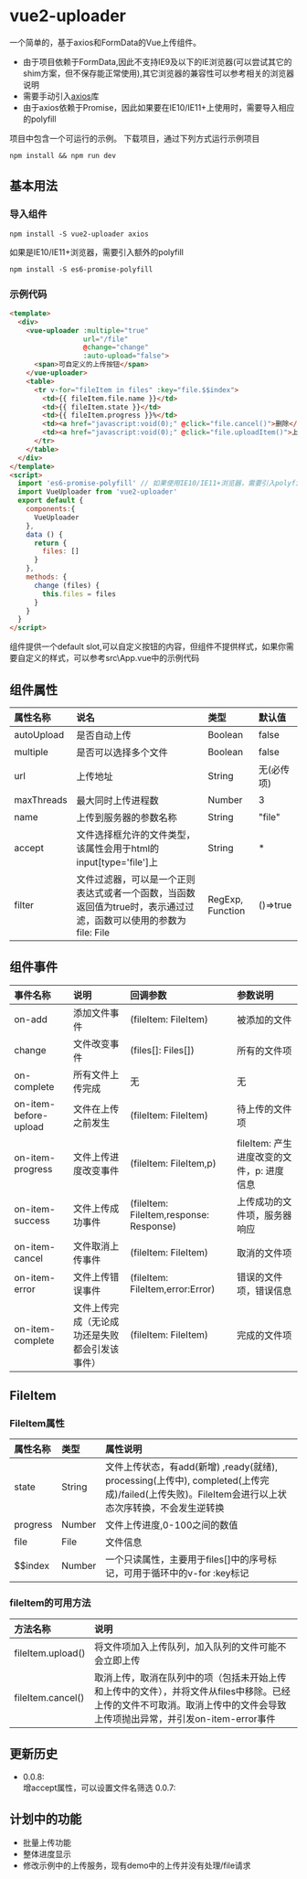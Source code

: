# vue2-uploader
一个简单的，基于axios和FormData的Vue上传组件。  
* 由于项目依赖于FormData,因此不支持IE9及以下的IE浏览器(可以尝试其它的shim方案，但不保存能正常使用),其它浏览器的兼容性可以参考相关的浏览器说明
* 需要手动引入[axios](https://github.com/axios/axios)库
* 由于axios依赖于Promise，因此如果要在IE10/IE11+上使用时，需要导入相应的polyfill  

项目中包含一个可运行的示例。
下载项目，通过下列方式运行示例项目
```
npm install && npm run dev
```
## 基本用法
### 导入组件
```
npm install -S vue2-uploader axios
```
如果是IE10/IE11+浏览器，需要引入额外的polyfill
```
npm install -S es6-promise-polyfill
```
### 示例代码
```html
<template>
  <div>
    <vue-uploader :multiple="true"
                  url="/file"
                  @change="change"
                  :auto-upload="false">
      <span>可自定义的上传按钮</span>
    </vue-uploader>
    <table>
      <tr v-for="fileItem in files" :key="file.$$index">
        <td>{{ fileItem.file.name }}</td>
        <td>{{ fileItem.state }}</td>
        <td>{{ fileItem.progress }}%</td>
        <td><a href="javascript:void(0);" @click="file.cancel()">删除</a></td>
        <td><a href="javascript:void(0);" @click="file.uploadItem()">上传</a></td>
      </tr>
    </table>
  </div>
</template>
<script>
  import 'es6-promise-polyfill' // 如果使用IE10/IE11+浏览器，需要引入polyfill
  import VueUploader from 'vue2-uploader'
  export default {
    components:{
      VueUploader
    },
    data () {
      return {
        files: []
      }
    },
    methods: {
      change (files) {
        this.files = files
      }
    }
  }
</script>
```
组件提供一个default slot,可以自定义按钮的内容，但组件不提供样式，如果你需要自定义的样式，可以参考src\App.vue中的示例代码
## 组件属性
|属性名称|说名|类型|默认值|
| :- | :- | :- | :- |
|autoUpload|是否自动上传|Boolean|false|
|multiple|是否可以选择多个文件|Boolean|false|
|url|上传地址|String|无(必传项)|
|maxThreads|最大同时上传进程数|Number|3|
|name|上传到服务器的参数名称|String|"file"|
|accept|文件选择框允许的文件类型，该属性会用于html的input[type='file']上|String|*|
|filter|文件过滤器，可以是一个正则表达式或者一个函数，当函数返回值为true时，表示通过过滤，函数可以使用的参数为file: File|RegExp, Function|()=>true|
## 组件事件
|事件名称|说明|回调参数|参数说明|
| :- | :- | :- | :- |
|on-add|添加文件事件|(fileItem: FileItem)|被添加的文件|
|change|文件改变事件|(files[]: Files[])|所有的文件项|
|on-complete|所有文件上传完成|无|无|
|on-item-before-upload|文件在上传之前发生|(fileItem: FileItem)|待上传的文件项|
|on-item-progress|文件上传进度改变事件|(fileItem: FileItem,p)|fileItem: 产生进度改变的文件，p: 进度信息|
|on-item-success|文件上传成功事件|(fileItem: FileItem,response: Response)|上传成功的文件项，服务器响应|
|on-item-cancel|文件取消上传事件|(fileItem: FileItem)|取消的文件项|
|on-item-error|文件上传错误事件|(fileItem: FileItem,error:Error)|错误的文件项，错误信息|
|on-item-complete|文件上传完成（无论成功还是失败都会引发该事件）|(fileItem: FileItem)|完成的文件项|
## FileItem
### FileItem属性
|属性名称|类型|属性说明|
| :- | :- | :-|
|state|String|文件上传状态，有add(新增) ,ready(就绪), processing(上传中), completed(上传完成)/failed(上传失败)。FileItem会进行以上状态次序转换，不会发生逆转换|
|progress|Number|文件上传进度,0-100之间的数值|
|file|File|文件信息|
|$$index|Number|一个只读属性，主要用于files[]中的序号标记，可用于循环中的v-for :key标记|
### fileItem的可用方法
|方法名称|说明|
|:-|:-|
|fileItem.upload()|将文件项加入上传队列，加入队列的文件可能不会立即上传|
|fileItem.cancel()|取消上传，取消在队列中的项（包括未开始上传和上传中的文件），并将文件从files中移除。已经上传的文件不可取消。取消上传中的文件会导致上传项抛出异常，并引发on-item-error事件|
## 更新历史
* 0.0.8:  
  增accept属性，可以设置文件名筛选
  0.0.7:
  
## 计划中的功能
* 批量上传功能
* 整体进度显示
* 修改示例中的上传服务，现有demo中的上传并没有处理/file请求
